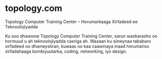 # topology.com
Topology Computer Training Center – Horumarkaaga Xirfadeed ee Teknoolojiyadda

Ku soo dhawoow Topology Computer Training Center, xarun waxbarasho oo hormuud u ah teknoolojiyadda casriga ah. Waxaan ku siineynaa tababaro xirfadeed oo dhameystiran, kuwaas oo kaa caawinaya inaad horumariso xirfadahaaga kombiyuutarka, coding, networking, iyo design.
